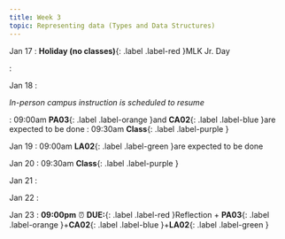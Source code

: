 ```yaml
---
title: Week 3
topic: Representing data (Types and Data Structures)
---
```

Jan 17
: **Holiday (no classes)**{: .label .label-red }MLK Jr. Day

: [](#)

Jan 18
: <p class="text-grey-dk-000 mb-0"><em>In-person campus instruction is scheduled to resume</em></p>

 : 09:00am **PA03**{: .label .label-orange }and **CA02**{: .label .label-blue }are expected to be done
 : 09:30am **Class**{: .label .label-purple }

Jan 19
 : 09:00am **LA02**{: .label .label-green }are expected to be done


Jan 20
 : 09:30am **Class**{: .label .label-purple }

Jan 21
: [](#)

Jan 22
: [](#)

Jan 23
 : **09:00pm** ⏰  **DUE:**{: .label .label-red }Reflection + **PA03**{: .label .label-orange }+**CA02**{: .label .label-blue }+**LA02**{: .label .label-green } 

